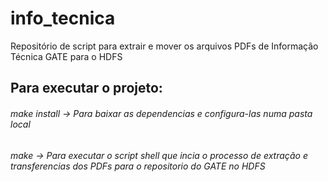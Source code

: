 # info_tecnica
Repositório de script para extrair e mover os arquivos PDFs de Informação Técnica GATE para o HDFS

## Para executar o projeto:

###### make install -> Para baixar as dependencias e configura-las numa pasta local

###### make -> Para executar o script shell que incia o processo de extração e transferencias dos PDFs para o repositorio do GATE no HDFS
